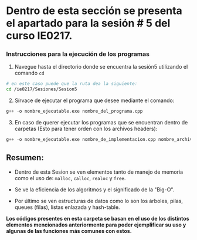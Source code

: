 # Dentro de esta sección se presenta el apartado para la sesión # 5 del curso IE0217.


### Instrucciones para la ejecución de los programas

1. Navegue hasta el directorio donde se encuentra la sesión5  utilizando el comando `cd`

```bash
# en este caso puede que la ruta dea la siguiente:
cd /ie0217/Sesiones/Sesion5
```

2. Sírvace de ejecutar el programa que desee mediante el comando: 

```cpp
g++ -o nombre_ejecutable.exe nombre_del_programa.cpp

```

3. En caso de querer ejecutar los programas que se encuentran dentro de carpetas (Esto para tener orden con los archivos headers):

```cpp
g++ -o nombre_ejecutable.exe nombre_de_implementacion.cpp nombre_archivop_principal.cpp

```
## Resumen:

- Dentro de esta Sesion se ven elementos tanto de manejo de memoria como el uso de: ``malloc``, ``calloc``, ``realoc`` y ``free``.

- Se ve la eficiencia de los algoritmos y el significado de la "Big-O".

- Por último se ven estructuras de datos como lo son los árboles, pilas, queues (filas), listas enlazada y hash-table.

**Los códigos presentes en esta carpeta se basan en el uso de los distintos elementos mencionados anteriormente para poder ejemplificar su uso y algunas de las funciones más comunes con estos.**

